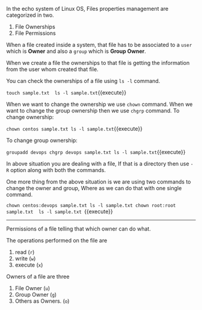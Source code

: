 In the echo system of Linux OS, Files properties management are categorized in two.

  1. File Ownerships
  2. File Permissions 


When a file created inside a system, that file has to be associated to a `user` which is **Owner** and also a `group` which is **Group Owner**.

When we create a file the ownerships to that file is getting the information from the user whom created that file. 

You can check the ownerships of a file using `ls -l` command.

`
touch sample.txt 
ls -l sample.txt
`{{execute}}

When we want to change the ownership we use `chown` command.
When we want to change the group ownership then we use `chgrp` command.
To change ownership:

`
chown centos sample.txt
ls -l sample.txt
`{{execute}}


To change group ownership:

`
groupadd devops
chgrp devops sample.txt
ls -l sample.txt
`{{execute}}

In above situation you are dealing with a file, If that is a directory then use `-R` option along with both the commands.

One more thing from the above situation is we are using two commands to change the owner and group, Where as we can do that with one single command.

`
chown centos:devops sample.txt
ls -l sample.txt
chown root:root sample.txt 
ls -l sample.txt 
`{{execute}}


----

Permissions of a file telling that which owner can do what.

The operations performed on the file are 
  1. read (`r`)
  2. write (`w`)
  3. execute (`x`)

Owners of a file are three
  1. File Owner (`u`)
  2. Group Owner (`g`)
  3. Others as Owners. (`o`) 


